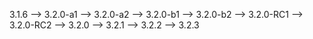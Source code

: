 3.1.6 --> 3.2.0-a1 --> 3.2.0-a2 --> 3.2.0-b1 --> 3.2.0-b2 --> 3.2.0-RC1 --> 3.2.0-RC2 --> 3.2.0 --> 3.2.1 --> 3.2.2 --> 3.2.3